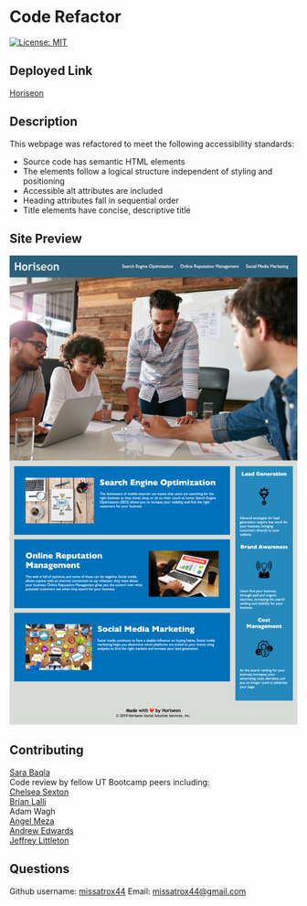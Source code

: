 # Code Refactor

[![License: MIT](https://img.shields.io/badge/License-MIT-yellow.svg)](https://opensource.org/licenses/MIT)


## Deployed Link
[Horiseon](https://missatrox44.github.io/code-refactor/)

## Description
This webpage was refactored to meet the following accessibility standards:

* Source code has semantic HTML elements
* The elements follow a logical structure independent of styling and positioning
* Accessible alt attributes are included
* Heading attributes fall in sequential order
* Title elements have concise, descriptive title

## Site Preview 
![Horiseon Screenshot](./assets/images/horiseon-screenshot.png)

## Contributing
[Sara Baqla](https://github.com/missatrox44) <br>
Code review by fellow UT Bootcamp peers including: <br>
[Chelsea Sexton](https://github.com/chelsea314)<br>
[Brian Lalli](https://github.com/BrianLalli)<br>
 Adam Wagh<br>
[Angel Meza](https://github.com/amezabla) <br>
 [Andrew Edwards](https://github.com/Andrew87E) <br>
 [Jeffrey Littleton](https://github.com/littletonjeffrey)

## Questions
Github username: [missatrox44](https://github.com/missatrox44) 
Email: missatrox44@gmail.com
